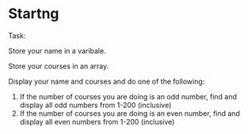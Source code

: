 # Startng
Task: 


Store your name in a varibale. 

Store your courses in an array. 

Display your name and courses and do one of the following: 


1. If the number of courses you are doing is an odd number, find and display all odd numbers from 1-200 (inclusive)
2. If the number of courses you are doing is an even number, find and display all even numbers from 1-200 (inclusive)
